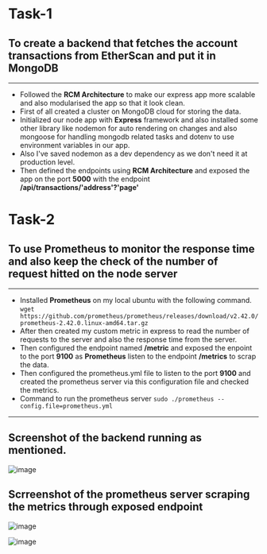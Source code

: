 # Task-1 
## To create a backend that fetches the account transactions from EtherScan and put it in MongoDB

---

- Followed the **RCM Architecture** to make our express app more scalable and also modularised the app so that it look clean.
- First of all created a cluster on MongoDB cloud for storing the data.
- Initialized our node app with **Express** framework and also installed some other library like nodemon for auto rendering on  changes and also mongoose for handling mongodb related tasks and dotenv to use environment variables in our app.
- Also I've saved nodemon as a dev dependency as we don't need it at production level.
- Then defined the endpoints using **RCM Architecture** and exposed the app on the port **5000** with the endpoint **/api/transactions/'address'?'page'**



# Task-2
## To use Prometheus to monitor the response time and also keep the check of the number of request hitted on the node server

---


- Installed **Prometheus** on my local ubuntu with the following command. `wget https://github.com/prometheus/prometheus/releases/download/v2.42.0/prometheus-2.42.0.linux-amd64.tar.gz`
- After then created my custom metric in express to read the number of requests to the server and also the response time from the server.
- Then configured the endpoint named **/metric** and exposed the enpoint to the port **9100** as **Prometheus** listen to the endpoint **/metrics** to scrap the data.
- Then configured the prometheus.yml file to listen to the port **9100** and created the prometheus server via this configuration file and checked the metrics.
- Command to run the prometheus server `sudo ./prometheus --config.file=prometheus.yml`

---

## Screenshot of the backend running as mentioned.

![image](https://user-images.githubusercontent.com/82467006/219878075-f9a7fce9-b401-46ce-afb6-da662d45b9b9.png)

## Scrreenshot of the prometheus server scraping the metrics through exposed endpoint

![image](https://user-images.githubusercontent.com/82467006/219878441-b33558e0-0a49-4d05-926b-b4be8929e2eb.png)

![image](https://user-images.githubusercontent.com/82467006/219878477-ad9e43e5-1fb1-4436-a64f-1aa4bc090b84.png)


